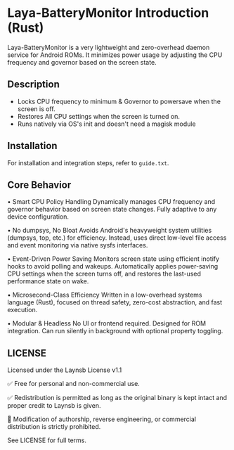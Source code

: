# Laya-BatteryMonitor Introduction (Rust)

Laya-BatteryMonitor is a very lightweight and zero-overhead daemon service for Android ROMs. It minimizes power usage by adjusting the CPU frequency and governor based on the screen state.

## Description

- Locks CPU frequency to minimum & Governor to powersave when the screen is off.
- Restores All CPU settings when the screen is turned on.
- Runs natively via OS's init and doesn't need a magisk module

## Installation

For installation and integration steps, refer to `guide.txt`.

## Core Behavior

• Smart CPU Policy Handling
Dynamically manages CPU frequency and governor behavior based on screen state changes. Fully adaptive to any device configuration.

• No dumpsys, No Bloat
Avoids Android's heavyweight system utilities (dumpsys, top, etc.) for efficiency. Instead, uses direct low-level file access and event monitoring via native sysfs interfaces.

• Event-Driven Power Saving
Monitors screen state using efficient inotify hooks to avoid polling and wakeups. Automatically applies power-saving CPU settings when the screen turns off, and restores the last-used performance state on wake.

• Microsecond-Class Efficiency
Written in a low-overhead systems language (Rust), focused on thread safety, zero-cost abstraction, and fast execution.

• Modular & Headless
No UI or frontend required. Designed for ROM integration. Can run silently in background with optional property toggling.

## LICENSE

Licensed under the Laynsb License v1.1

✅ Free for personal and non-commercial use.

✅ Redistribution is permitted as long as the original binary is kept intact and proper credit to Laynsb is given.

🚫 Modification of authorship, reverse engineering, or commercial distribution is strictly prohibited.


See LICENSE for full terms.
